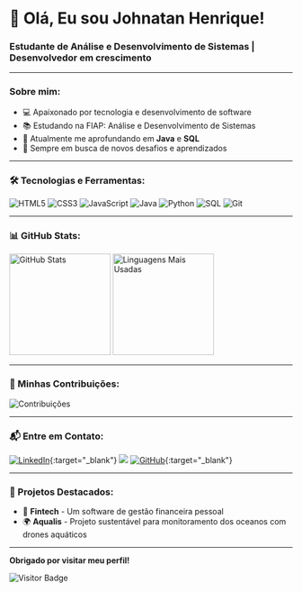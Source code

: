 # 👋 Olá, Eu sou Johnatan Henrique! 
### Estudante de Análise e Desenvolvimento de Sistemas | Desenvolvedor em crescimento

---

### Sobre mim:

- 💻 Apaixonado por tecnologia e desenvolvimento de software
- 📚 Estudando na FIAP: Análise e Desenvolvimento de Sistemas
- 🌱 Atualmente me aprofundando em **Java** e **SQL**
- 🚀 Sempre em busca de novos desafios e aprendizados

---

### 🛠️ Tecnologias e Ferramentas:

<p align="left">
  <img src="https://img.shields.io/badge/HTML5-E34F26?style=for-the-badge&logo=html5&logoColor=white" alt="HTML5">
  <img src="https://img.shields.io/badge/CSS3-1572B6?style=for-the-badge&logo=css3&logoColor=white" alt="CSS3">
  <img src="https://img.shields.io/badge/JavaScript-F7DF1E?style=for-the-badge&logo=javascript&logoColor=black" alt="JavaScript">
  <img src="https://img.shields.io/badge/Java-007396?style=for-the-badge&logo=java&logoColor=white" alt="Java">
  <img src="https://img.shields.io/badge/Python-3776AB?style=for-the-badge&logo=python&logoColor=white" alt="Python">
  <img src="https://img.shields.io/badge/SQL-4479A1?style=for-the-badge&logo=postgresql&logoColor=white" alt="SQL">
  <img src="https://img.shields.io/badge/Git-F05032?style=for-the-badge&logo=git&logoColor=white" alt="Git">
</p>

---

### 📊 GitHub Stats:

<p align="left">
  <img height="180em" src="https://github-readme-stats.vercel.app/api?username=johnatans2&show_icons=true&theme=radical" alt="GitHub Stats">
  <img height="180em" src="https://github-readme-stats.vercel.app/api/top-langs/?username=johnatans2&layout=compact&theme=radical" alt="Linguagens Mais Usadas">
</p>

---

### 🚀 Minhas Contribuições:

![Contribuições](https://github-readme-streak-stats.herokuapp.com/?user=johnatans2&theme=radical)

---

### 📬 Entre em Contato:

[![LinkedIn](https://img.shields.io/badge/LinkedIn-0077B5?style=for-the-badge&logo=linkedin&logoColor=white)](https://www.linkedin.com/in/johnatans2){:target="_blank"}
<a href="https://www.linkedin.com/in/johnatans2" target="_blank"><img src="https://img.shields.io/badge/LinkedIn-0077B5?style=for-the-badge&logo=linkedin&logoColor=white"></a>
[![GitHub](https://img.shields.io/badge/GitHub-181717?style=for-the-badge&logo=github&logoColor=white)](https://github.com/johnatans2){:target="_blank"}

---

### 📝 Projetos Destacados:

- 🌟 **Fintech** - Um software de gestão financeira pessoal
- 🌍 **Aqualis** - Projeto sustentável para monitoramento dos oceanos com drones aquáticos

---

**Obrigado por visitar meu perfil!**

![Visitor Badge](https://visitor-badge.laobi.icu/badge?page_id=johnatans2.johnatans2)

